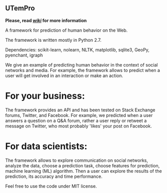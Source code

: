 ## UTemPro

**Please, read [_wiki_](https://github.com/Nik0l/UTemPr/wiki) for more information**

A framework for prediction of human behavior on the Web. 

The framework is written mostly in Python 2.7.

Dependencies:
scikit-learn, nolearn, NLTK, matplotlib, sqlite3, GeoPy, pyenchant, igraph


We give an example of predicting human behavior in the context of social networks and media. For example, the framework allows to predict when a user will get involved in an interaction or make an action.

# For your business:

The framework provides an API and has been tested on Stack Exchange forums, Twitter, and Facebook. For example, we predicted when a user answers a question on a Q&A forum, rather a user reply or retweet a message on Twitter, who most probably 'likes' your post on Facebook. 

# For data scientists:

The framework allows to explore communication on social networks, analyze the data, choose a prediction task, choose features for prediction, machine learning (ML) algorithm. Then a user can explore the results of the prediction, its accuracy and time performance.

Feel free to use the code under MIT license.
